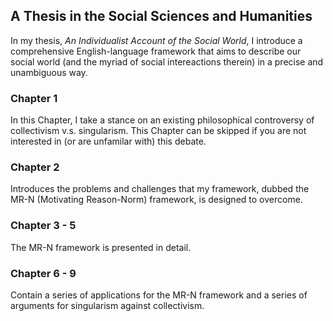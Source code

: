 ## A Thesis in the Social Sciences and Humanities

In my thesis, *An Individualist Account of the Social World*, I introduce a comprehensive English-language framework that aims to describe our social world (and the myriad of social intereactions therein) in a precise and unambiguous way. 

### Chapter 1
In this Chapter, I take a stance on an existing philosophical controversy of collectivism v.s. singularism. This Chapter can be skipped if you are not interested in (or are unfamilar with) this debate. 

### Chapter 2
Introduces the problems and challenges that my framework, dubbed the MR-N (Motivating Reason-Norm) framework, is designed to overcome. 

### Chapter 3 - 5
The MR-N framework is presented in detail. 

### Chapter 6 - 9
Contain a series of applications for the MR-N framework and a series of arguments for singularism against collectivism. 
